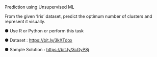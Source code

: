 Prediction using Unsupervised ML

From the given ‘Iris’ dataset, predict the optimum number of clusters and represent it visually.

● Use R or Python or perform this task

● Dataset : https://bit.ly/3kXTdox

● Sample Solution : https://bit.ly/3cGyP8j
